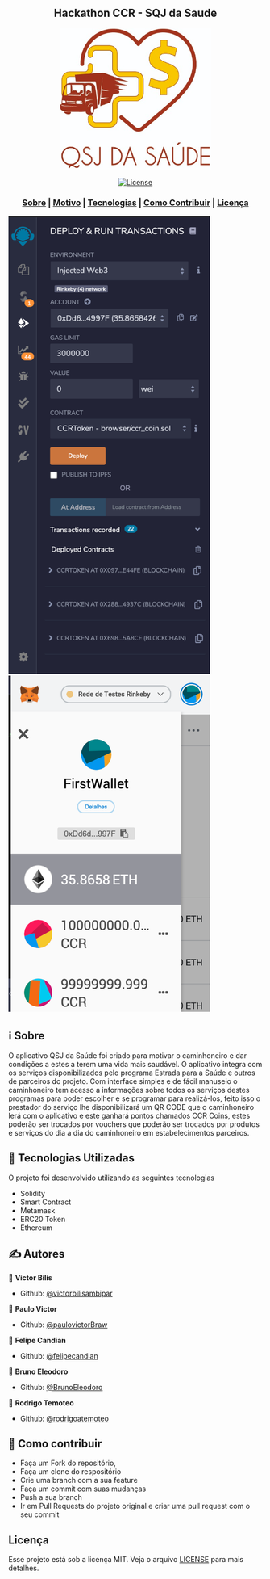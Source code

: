 <h2 align="center">
Hackathon CCR - SQJ da Saude
</h2>

<p align="center"> 
<img src="https://raw.githubusercontent.com/BrunoEleodoro/learning-reacthooks/master/sqj-da-saude.jpg" width="300" heigth="300">
</p>

<p align="center">
  <a href="LICENSE" >
<img alt="License" src="https://img.shields.io/badge/license-MIT-%23F8952D">
  </a>
</p>

<h3 align="center">  
  <a href="#information_source-sobre">Sobre</a> |
  <a href="#interrobang-motivo">Motivo</a> | 
  <a href="#rocket-tecnologias-utilizadas">Tecnologias</a> | 
  <a href="#link-como-contribuir">Como Contribuir</a> | 
  <a href="#licença">Licença</a> 
</h3>

<img src="https://raw.githubusercontent.com/BrunoEleodoro/learning-reacthooks/master/Screen%20Shot%202020-06-14%20at%2021.55.01.png" width="400">
<img src="https://raw.githubusercontent.com/BrunoEleodoro/learning-reacthooks/master/Screen%20Shot%202020-06-14%20at%2021.56.17.png" width="400">

## :information_source: Sobre

O aplicativo QSJ da Saúde foi criado para motivar o caminhoneiro e dar condições a estes a terem uma vida mais saudável. O aplicativo integra com os serviços disponibilizados pelo programa Estrada para a Saúde e outros de parceiros do projeto. 
Com interface simples e de fácil manuseio o caminhoneiro tem acesso a informações sobre todos os serviços destes programas para poder escolher e se programar para realizá-los, feito isso o prestador do serviço lhe disponibilizará um QR CODE que o caminhoneiro lerá com o aplicativo e este ganhará pontos chamados CCR Coins, estes poderão ser trocados por vouchers que poderão ser trocados por produtos e serviços do dia a dia do caminhoneiro em estabelecimentos parceiros.

## :rocket: Tecnologias Utilizadas

O projeto foi desenvolvido utilizando as seguintes tecnologias

- Solidity
- Smart Contract
- Metamask
- ERC20 Token
- Ethereum


## ✍ Autores

👤 **Victor Bilis**

* Github: [@victorbilisambipar](https://github.com/victorbilisambipar)

👤 **Paulo Victor**

* Github: [@paulovictorBraw](https://github.com/paulovictorBraw)

👤 **Felipe Candian**

* Github: [@felipecandian]( https://github.com/felipecandian)

👤 **Bruno Eleodoro**

* Github: [@BrunoEleodoro]( https://github.com/BrunoEleodoro)

👤 **Rodrigo Temoteo**

* Github: [@rodrigoatemoteo]( https://github.com/rodrigoatemoteo)


## :link: Como contribuir

- Faça um Fork do repositório,
- Faça um clone do respositório
- Crie uma branch com a sua feature
- Faça um commit com suas mudanças
- Push a sua branch
- Ir em Pull Requests do projeto original e criar uma pull request com o seu commit

## Licença
Esse projeto está sob a licença MIT. Veja o arquivo [LICENSE](LICENSE) para mais detalhes.
